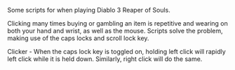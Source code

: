 Some scripts for when playing Diablo 3 Reaper of Souls.

Clicking many times buying or gambling an item is repetitive and wearing on both your hand and wrist, as well as the mouse. 
Scripts solve the problem, making use of the caps locks and scroll lock key. 

Clicker - When the caps lock key is toggled on, holding left click will rapidly left click while it is held down. Similarly, right click will do the same.
